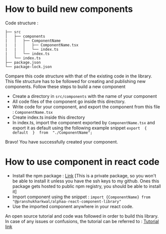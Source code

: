 # How to build new components
Code structure : 
```
├── src
│   ├── components
|   │   ├── ComponentName
|   |   │   ├── ComponentName.tsx
|   |   │   └── index.ts
|   │   └── index.ts
│   └── index.ts
├── package.json
└── package-lock.json
```
Compare this code structure with that of the existing code in the library. This file structure has to be followed for creating and publishing new components.
Follow these steps to build a new component

- Create a directory in `src/components` with the name of your component
- All code files of the component go inside this directory. 
- Write code for your component, and export the component from this file : `ComponentName.tsx`
- Create index.ts inside this directory
- In index.ts, import the component exported by `ComponentName.tsx` and export it as default using the following example snippet 
`export  {  default  }  from  "./ComponentName";`

Bravo! You have successfully created your component. 

# How to use component in react code
- Install the npm package : [Link](https://github.com/pranshukharkwal/alphaa-react-component-library/pkgs/npm/alphaa-react-component-library)
[This is a private package, so you won't be able to install it unless you have the ssh keys to my github. Ones this package gets hosted to public npm registry, you should be able to install it]
- Import component using the snippet : `import {ComponentName} from  "@pranshukharkwal/alphaa-react-component-library"`
- Use the imported component anywhere in your react code.

An open source tutorial and code was followed in order to build this library. In case of any issues or confusions, the tutorial can be referred to : [Tutorial link](https://dev.to/alexeagleson/how-to-create-and-publish-a-react-component-library-2oe)
